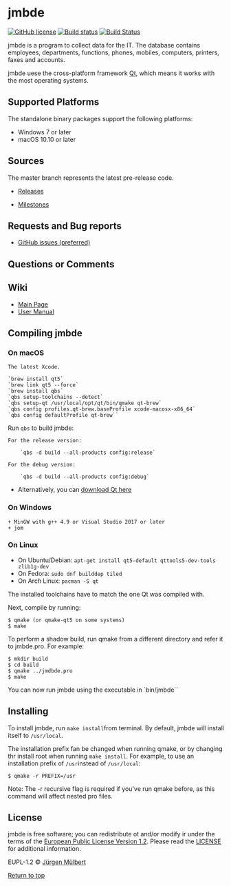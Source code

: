 
# jmbde

[![GitHub license](https://img.shields.io/badge/license-EUPL-blue.svg)](https://joinup.ec.europa.eu/page/eupl-text-11-12)
[![Build status](https://ci.appveyor.com/api/projects/status/mq9qt36e588dk7ui?svg=true)](https://ci.appveyor.com/project/jmuelbert/jmbde-qt)
[![Build Status](https://travis-ci.org/jmuelbert/jmbde-QT.svg?branch=master)](https://travis-ci.org/jmuelbert/jmbde-QT)


jmbde is a program to collect data for the IT. The database contains employees, departments, functions, phones, mobiles, computers, printers, faxes and accounts.

jmbde uese the cross-platform framework [Qt](http://www.qt.io/download-open-source/),
which means it works with the most operating systems.

## Supported Platforms

The standalone binary packages support the following platforms:

* Windows 7 or later
* macOS 10.10 or later

## Sources

The master branch represents the latest pre-release code.

- [Releases](https://github.com/jmuelbert/jmbde-QT/releases)

- [Milestones](https://github.com/jmuelbert/jmbde-QT/milestones)

## Requests and Bug reports

- [GitHub issues (preferred)](https://github.com/jmuelbert/jmbde-QT/issues)

## Questions or Comments

## Wiki

- [Main Page](https://github.com/jmuelbert/jmbde-QT/wiki)
- [User Manual](http://jmuelbert.github.io/jmbde-QT/)

## Compiling jmbde

### On macOS 
    The latest Xcode.

    `brew install qt5`
    `brew link qt5 --force`
    `brew install qbs`
    `qbs setup-toolchains --detect`
    `qbs setup-qt /usr/local/opt/qt/bin/qmake qt-brew`
    `qbs config profiles.qt-brew.baseProfile xcode-macosx-x86_64`
    `qbs config defaultProfile qt-brew``

Run `qbs` to build jmbde:

    For the release version:

        `qbs -d build --all-products config:release`

    For the debug version:

        `qbs -d build --all-products config:debug`
  
* Alternatively, you can [download Qt here](https://www.qt.io/download-qt-installer)

### On Windows

    + MinGW with g++ 4.9 or Visual Studio 2017 or later
    + jom

### On Linux

* On Ubuntu/Debian: `apt-get install qt5-default qttools5-dev-tools zlib1g-dev`
* On Fedora:        `sudo dnf builddep tiled`
* On Arch Linux:    `pacman -S qt`

The installed toolchains have to match the one Qt was compiled with.

Next, compile by running:

    $ qmake (or qmake-qt5 on some systems)
    $ make 

To perform a shadow build, run qmake from a different directory and refer
it to jmbde.pro. For example:

    $ mkdir build
    $ cd build 
    $ qmake ../jmdbde.pro
    $ make

You can now run jmbde using the executable in `bin/jmbde``


## Installing 

To install jmbde, run `make install`from terminal. By default, jmbde will
install itself to `/usr/local`.

The installation prefix fan be changed when running qmake, or by changing thr
install root when running `make install`. For example, to use an installation
prefix of `/usr`instead of `/usr/local`:

    $ qmake -r PREFIX=/usr

Note: The -r recursive flag is required if you've run qmake before, as this
command will affect nested pro files.

## License

jmbde is free software; you can redistribute ot and/or modify ir under the terms
of the [European Public License Version 1.2](https://joinup.ec.europa.eu/page/eupl-text-11-12).
Please read the [LICENSE](https://github.com/jmuelbert/jmbde-QT/blob/master/LICENSE) for additional information.

EUPL-1.2 © [Jürgen Mülbert](https:/github.com/jmuelbert/jmbde-QT)

[Return to top](#top)
